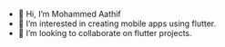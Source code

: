 - 👋 Hi, I’m Mohammed Aathif
- 👀 I’m interested in creating mobile apps using flutter.
- 💞️ I’m looking to collaborate on flutter projects.

<!---
MohammedAathif/MohammedAathif is a ✨ special ✨ repository because its `README.md` (this file) appears on your GitHub profile.
You can click the Preview link to take a look at your changes.
--->
